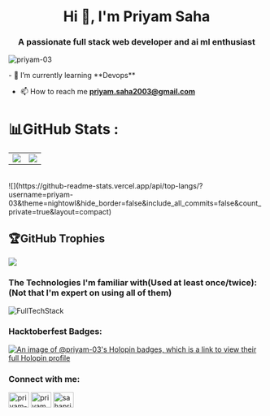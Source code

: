 <h1 align="center">Hi 👋, I'm Priyam Saha</h1>
<h3 align="center">A passionate full stack web developer and ai ml enthusiast</h3>
<!-- <img  width=100% height = 420px alt = "coding"src="https://camo.githubusercontent.com/c1dcb74cc1c1835b1d716f5051499a2814c683c806b15f04b0eba492863703e9/68747470733a2f2f63646e2e6472696262626c652e636f6d2f75736572732f3733303730332f73637265656e73686f74732f363538313234332f6176656e746f2e676966"> -->
<p align="left"> <img src="https://komarev.com/ghpvc/?username=priyam-03&label=Profile%20views&color=0e75b6&style=flat" alt="priyam-03" /> </p>
- 🌱 I’m currently learning **Devops**

- 📫 How to reach me **priyam.saha2003@gmail.com**


# 📊GitHub Stats :
<table align="center">
<tr>
<td><img src="https://github-readme-stats.vercel.app/api/top-langs?username=priyam-03&show_icons=true&locale=en&layout=compact&theme=tokyonight" />
</td>
<td>
<img src="https://github-readme-stats.vercel.app/api?username=priyam-03&include_all_commits=true&count_private=true&show_icons=true&line_height=20&theme=tokyonight"/>
</td>
</tr>
</table>
<br />
![](https://github-readme-stats.vercel.app/api/top-langs/?username=priyam-03&theme=nightowl&hide_border=false&include_all_commits=false&count_private=true&layout=compact)

## 🏆GitHub Trophies
![](https://github-profile-trophy.vercel.app/?username=priyam-03&theme=radical&no-frame=true&no-bg=false&margin-w=4)

### The Technologies I'm familiar with(Used at least once/twice):(Not that I'm expert on using all of them)

![FullTechStack](https://skillicons.dev/icons?i=bash,c,cpp,css,docker,express,git,github,html,java,js,linux,markdown,mongo,mysql,next,nodejs,postgres,postman,powershell,python,qt,react,redis,regex,ruby,sqlite,spring,tailwind,typescript,vim,vscode,vite,flask,django,tensorflow,pytorch,aws)

<h3 align="left">Hacktoberfest Badges:</h3>

[![An image of @priyam-03's Holopin badges, which is a link to view their full Holopin profile](https://holopin.me/priyam03)](https://holopin.io/@priyam03)



<h3 align="left">Connect with me:</h3>
<p align="left">
<a href="https://linkedin.com/in/priyam-saha-20057921b" target="blank"><img align="center" src="https://raw.githubusercontent.com/rahuldkjain/github-profile-readme-generator/master/src/images/icons/Social/linked-in-alt.svg" alt="priyam-saha-20057921b" height="30" width="40" /></a>
<a href="https://kaggle.com/priyam_saha03" target="blank"><img align="center" src="https://raw.githubusercontent.com/rahuldkjain/github-profile-readme-generator/master/src/images/icons/Social/kaggle.svg" alt="priyam_saha03" height="30" width="40" /></a>
<a href="https://www.leetcode.com/sahapriyam" target="blank"><img align="center" src="https://raw.githubusercontent.com/rahuldkjain/github-profile-readme-generator/master/src/images/icons/Social/leet-code.svg" alt="sahapriyam" height="30" width="40" /></a>
</p>


